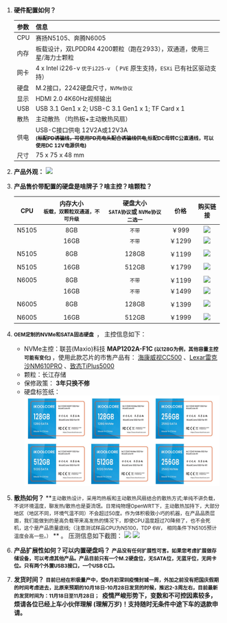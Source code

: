 1. **硬件配置如何？**

   | 参数 | 信息                                                         |
   | :--- | :----------------------------------------------------------- |
   | CPU  | 赛扬N5105、奔腾N6005                                         |
   | 内存 | 板载设计，双LPDDR4 4200颗粒（跑在2933），双通道，使用三星/海力士颗粒 |
   | 网卡 | 4 x Intel i226-v `优于i225-v`  （ `PVE` 原生支持，`ESXi` 已有社区驱动支持） |
   | 硬盘 | M.2接口，2242硬盘尺寸，`NVMe协议`                            |
   | 显示 | HDMI 2.0 4K60Hz视频输出                                      |
   | USB  | USB 3.1 Gen1 x 2; USB-C 3.1 Gen1 x 1; TF Card x 1            |
   | 散热 | 主动散热 （均热板+主动散热风扇）                             |
   | 供电 | USB-C接口供电 12V2A或12V3A <br>   <small>**(~~标配PD诱骗线，可使用PD充电头配合诱骗线供电~~;标配DC母转C公直通线，可以使用DC 12V电源供电)**</small> |
   | 尺寸 | 75 x 75 x 48 mm                                              |

2. **产品外观：**
   ![](https://wiki.ikoolcore.cn/images/mul_banner.png)

3. **产品售价带配置的硬盘是啥牌子？啥主控？啥颗粒？**

   |  CPU  | 内存大小<br> `板载，双颗粒双通道，不可升级` | 硬盘大小<br> `SATA协议`或 `NVMe协议 二选一` |  价格  |                           购买链接                           |
   | :---: | :-----------------------------------------: | :-----------------------------------------: | :----: | :----------------------------------------------------------: |
   | N5105 |                     8GB                     |                   `不带`                    | ￥999  | [![](https://img.shields.io/badge/%E7%AB%8B%E5%8D%B3%E8%B4%AD%E4%B9%B0-%E6%B7%98%E5%AE%9D-red)](https://item.taobao.com/item.htm?ft=t&id=682025492099) |
   |       |                    16GB                     |                   `不带`                    | ￥1299 | [![](https://img.shields.io/badge/%E7%AB%8B%E5%8D%B3%E8%B4%AD%E4%B9%B0-%E6%B7%98%E5%AE%9D-red)](https://item.taobao.com/item.htm?ft=t&id=682025492099) |
   |       |                                             |                                             |        |                                                              |
   | N5105 |                     8GB                     |                    128GB                    | ￥1199 | [![](https://img.shields.io/badge/%E7%AB%8B%E5%8D%B3%E8%B4%AD%E4%B9%B0-%E6%B7%98%E5%AE%9D-red)](https://item.taobao.com/item.htm?ft=t&id=682025492099) |
   |       |                                             |                                             |        |                                                              |
   | N5105 |                    16GB                     |                    512GB                    | ￥1799 | [![](https://img.shields.io/badge/%E7%AB%8B%E5%8D%B3%E8%B4%AD%E4%B9%B0-%E6%B7%98%E5%AE%9D-red)](https://item.taobao.com/item.htm?ft=t&id=682025492099) |
   |       |                                             |                                             |        |                                                              |
   | N6005 |                     8GB                     |                   `不带`                    | ￥1199 | [![](https://img.shields.io/badge/%E7%AB%8B%E5%8D%B3%E8%B4%AD%E4%B9%B0-%E6%B7%98%E5%AE%9D-red)](https://item.taobao.com/item.htm?ft=t&id=682025492099) |
   |       |                    16GB                     |                   `不带`                    | ￥1499 | [![](https://img.shields.io/badge/%E7%AB%8B%E5%8D%B3%E8%B4%AD%E4%B9%B0-%E6%B7%98%E5%AE%9D-red)](https://item.taobao.com/item.htm?ft=t&id=682025492099) |
   |       |                                             |                                             |        |                                                              |
   | N6005 |                     8GB                     |                    128GB                    | ￥1399 | [![](https://img.shields.io/badge/%E7%AB%8B%E5%8D%B3%E8%B4%AD%E4%B9%B0-%E6%B7%98%E5%AE%9D-red)](https://item.taobao.com/item.htm?ft=t&id=682025492099) |
   |       |                                             |                                             |        |                                                              |
   | N6005 |                    16GB                     |                    512GB                    | ￥1999 | [![](https://img.shields.io/badge/%E7%AB%8B%E5%8D%B3%E8%B4%AD%E4%B9%B0-%E6%B7%98%E5%AE%9D-red)](https://item.taobao.com/item.htm?ft=t&id=682025492099) |

   


4. **<small>OEM定制的NVMe和SATA固态硬盘 </small>** ， 主控信息如下：<br>

   - NVMe主控：联芸(Maxio)科技 **MAP1202A-F1C  <small>(以128G为例，其他容量主控可能有变化) </small>** ，使用此款芯片的市售产品有： [海康威视CC500](https://zhuanlan.zhihu.com/p/394138333) 、[Lexar雷克沙NM610PRO](https://diy.pconline.com.cn/1535/15359085.html) 、[致态TiPlus5000](https://www.chongdiantou.com/archives/137851.html) 
   - 颗粒：长江存储
   - 保修政策： **3年只换不修**
   - 硬盘标签纸：
     ![](..\images\SSD.jpg)
5. **散热如何？**
   **<small>主动散热设计，采用均热板和主动散热风扇结合的散热方式;单纯不讲负载，不说环境温度，聊发热/散热也是耍流氓。日常纯物理OpenWRT下，主动散热加持下，大部分地区（地区不同，环境气温不同）不会超过50度。作为体积极致小巧的机器，在产品品质层面，我们能做到的是高负载带来高发热的情况下，即使CPU温度超过70降频了，也不会死机，这个是产品质量底线;（注意测试样品CPU为N5100，TDP 6W， 相同条件下N5105预计温度会高一些。）</small> ** 。  压测信息如下截图：
   ![](https://wiki.ikoolcore.cn/images/weather_temp.jpg)
   ![](https://wiki.ikoolcore.cn/images/limited.jpg)
6. **产品扩展性如何？可以内置硬盘吗？**
   **<small>产品没有任何扩展性可言。如果您考虑扩展做存储设备，可以考虑其他产品。产品目前只有一个M.2硬盘位，无SATA位，无蓝牙位，无网卡位。只有两个外置USB3接口，一个USB C口。</small>**
7. **发货时间？**
   **<small>目前已经在积极量产中，受9月初深圳疫情封城一周，外加之前没有把国庆假期的时间考虑进去，比原来预期的10月18日-10月28日发货的时候，推迟2-3周左右，目前最新的发货时间为：11月18日至11月28日； </small>** **疫情严峻形势下，变数和不可控因素较多，烦请各位已经上车小伙伴理解 (理解万岁)！支持随时无条件中途下车的退款申请。**

